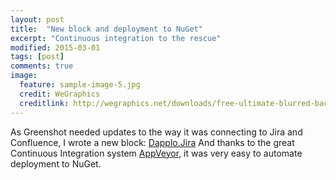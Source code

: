 ```yaml
---
layout: post
title:  "New block and deployment to NuGet"
excerpt: "Continuous integration to the rescue"
modified: 2015-03-01
tags: [post]
comments: true
image:
  feature: sample-image-5.jpg
  credit: WeGraphics
  creditlink: http://wegraphics.net/downloads/free-ultimate-blurred-background-pack/
---
```


As Greenshot needed updates to the way it was connecting to Jira and Confluence, I wrote a new block: [Dapplo.Jira](http://www.dapplo.net/blocks/Dapplo.Jira/)
And thanks to the great Continuous Integration system [AppVeyor](http://www.appveyor.com/), it was very easy to automate deployment to NuGet.

